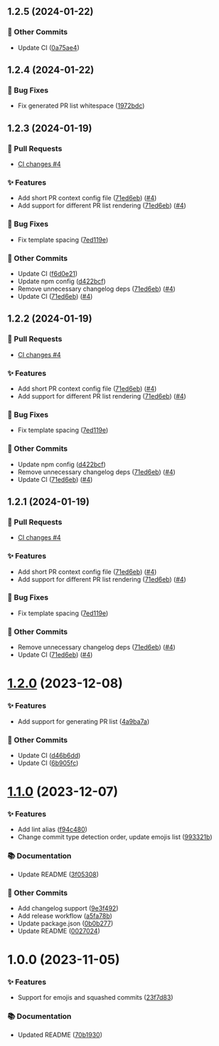 ## 1.2.5 (2024-01-22)



### 🧰 Other Commits

* Update CI ([0a75ae4](https://github.com/localazy/conventional-changelog-preset/commit/0a75ae4))

## 1.2.4 (2024-01-22)



### 🐛 Bug Fixes

* Fix generated PR list whitespace ([1972bdc](https://github.com/localazy/conventional-changelog-preset/commit/1972bdc))

## 1.2.3 (2024-01-19)

### 🔀 Pull Requests

* [CI changes #4](https://github.com/localazy/conventional-changelog-preset/pull/4)


### ✨ Features

* Add short PR context config file ([71ed6eb](https://github.com/localazy/conventional-changelog-preset/commit/71ed6eb)) ([#4](https://github.com/localazy/conventional-changelog-preset/pull/4))
* Add support for different PR list rendering ([71ed6eb](https://github.com/localazy/conventional-changelog-preset/commit/71ed6eb)) ([#4](https://github.com/localazy/conventional-changelog-preset/pull/4))


### 🐛 Bug Fixes

* Fix template spacing ([7ed119e](https://github.com/localazy/conventional-changelog-preset/commit/7ed119e))


### 🧰 Other Commits

* Update CI ([f6d0e21](https://github.com/localazy/conventional-changelog-preset/commit/f6d0e21))
* Update npm config ([d422bcf](https://github.com/localazy/conventional-changelog-preset/commit/d422bcf))
* Remove unnecessary changelog deps ([71ed6eb](https://github.com/localazy/conventional-changelog-preset/commit/71ed6eb)) ([#4](https://github.com/localazy/conventional-changelog-preset/pull/4))
* Update CI ([71ed6eb](https://github.com/localazy/conventional-changelog-preset/commit/71ed6eb)) ([#4](https://github.com/localazy/conventional-changelog-preset/pull/4))

## 1.2.2 (2024-01-19)

### 🔀 Pull Requests

* [CI changes #4](https://github.com/localazy/conventional-changelog-preset/pull/4)


### ✨ Features

* Add short PR context config file ([71ed6eb](https://github.com/localazy/conventional-changelog-preset/commit/71ed6eb)) ([#4](https://github.com/localazy/conventional-changelog-preset/pull/4))
* Add support for different PR list rendering ([71ed6eb](https://github.com/localazy/conventional-changelog-preset/commit/71ed6eb)) ([#4](https://github.com/localazy/conventional-changelog-preset/pull/4))


### 🐛 Bug Fixes

* Fix template spacing ([7ed119e](https://github.com/localazy/conventional-changelog-preset/commit/7ed119e))


### 🧰 Other Commits

* Update npm config ([d422bcf](https://github.com/localazy/conventional-changelog-preset/commit/d422bcf))
* Remove unnecessary changelog deps ([71ed6eb](https://github.com/localazy/conventional-changelog-preset/commit/71ed6eb)) ([#4](https://github.com/localazy/conventional-changelog-preset/pull/4))
* Update CI ([71ed6eb](https://github.com/localazy/conventional-changelog-preset/commit/71ed6eb)) ([#4](https://github.com/localazy/conventional-changelog-preset/pull/4))

## 1.2.1 (2024-01-19)

### 🔀 Pull Requests

* [CI changes #4](https://github.com/localazy/conventional-changelog-preset/pull/4)


### ✨ Features

* Add short PR context config file ([71ed6eb](https://github.com/localazy/conventional-changelog-preset/commit/71ed6eb)) ([#4](https://github.com/localazy/conventional-changelog-preset/pull/4))
* Add support for different PR list rendering ([71ed6eb](https://github.com/localazy/conventional-changelog-preset/commit/71ed6eb)) ([#4](https://github.com/localazy/conventional-changelog-preset/pull/4))


### 🐛 Bug Fixes

* Fix template spacing ([7ed119e](https://github.com/localazy/conventional-changelog-preset/commit/7ed119e))


### 🧰 Other Commits

* Remove unnecessary changelog deps ([71ed6eb](https://github.com/localazy/conventional-changelog-preset/commit/71ed6eb)) ([#4](https://github.com/localazy/conventional-changelog-preset/pull/4))
* Update CI ([71ed6eb](https://github.com/localazy/conventional-changelog-preset/commit/71ed6eb)) ([#4](https://github.com/localazy/conventional-changelog-preset/pull/4))

# [1.2.0](https://github.com/localazy/conventional-changelog-preset/compare/1.1.0...1.2.0) (2023-12-08)

### ✨ Features

* Add support for generating PR list ([4a9ba7a](https://github.com/localazy/conventional-changelog-preset/commit/4a9ba7a))


### 🧰 Other Commits

* Update CI ([d46b6dd](https://github.com/localazy/conventional-changelog-preset/commit/d46b6dd))
* Update CI ([6b905fc](https://github.com/localazy/conventional-changelog-preset/commit/6b905fc))

# [1.1.0](https://github.com/localazy/conventional-changelog-preset/compare/1.0.0...1.1.0) (2023-12-07)

### ✨ Features

* Add lint alias ([f94c480](https://github.com/localazy/conventional-changelog-preset/commit/f94c480))
* Change commit type detection order, update emojis list ([993321b](https://github.com/localazy/conventional-changelog-preset/commit/993321b))


### 📚 Documentation

* Update README ([3f05308](https://github.com/localazy/conventional-changelog-preset/commit/3f05308))


### 🧰 Other Commits

* Add changelog support ([9e3f492](https://github.com/localazy/conventional-changelog-preset/commit/9e3f492))
* Add release workflow ([a5fa78b](https://github.com/localazy/conventional-changelog-preset/commit/a5fa78b))
* Update package.json ([0b0b277](https://github.com/localazy/conventional-changelog-preset/commit/0b0b277))
* Update README ([0027024](https://github.com/localazy/conventional-changelog-preset/commit/0027024))

# 1.0.0 (2023-11-05)

### ✨ Features

* Support for emojis and squashed commits ([23f7d83](https://github.com/localazy/conventional-changelog-preset/commit/23f7d83))


### 📚 Documentation

* Updated README ([70b1930](https://github.com/localazy/conventional-changelog-preset/commit/70b1930))

